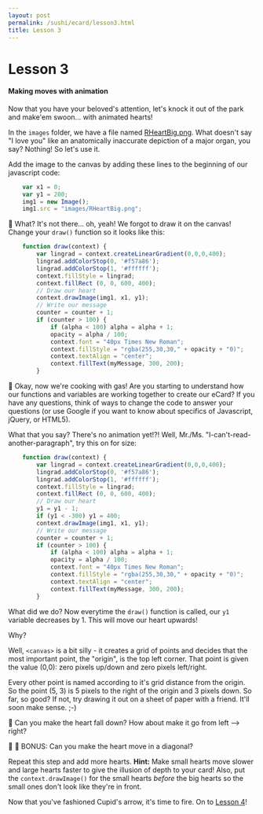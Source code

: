 ```yaml
---
layout: post
permalink: /sushi/ecard/lesson3.html
title: Lesson 3
---
```

# Lesson 3
#### Making moves with animation

Now that you have your beloved's attention, let's knock it out of the park and make'em swoon... with animated hearts!

In the `images` folder, we have a file named [RHeartBig.png](images/RHeartBig.png).  What doesn't say "I love you" like an anatomically inaccurate depiction of a major organ, you say?  Nothing!  So let's use it.

Add the image to the canvas by adding these lines to the beginning of our javascript code:

```javascript
    var x1 = 0;
    var y1 = 200;
    img1 = new Image();
    img1.src = "images/RHeartBig.png";

```

:eyes: What?  It's not there... oh, yeah!  We forgot to draw it on the canvas!  Change your `draw()` function so it looks like this:

```javascript
    function draw(context) {
        var lingrad = context.createLinearGradient(0,0,0,400);
        lingrad.addColorStop(0, '#f57a86');
        lingrad.addColorStop(1, '#ffffff');
        context.fillStyle = lingrad;
        context.fillRect (0, 0, 600, 400);
        // Draw our heart
        context.drawImage(img1, x1, y1);
        // Write our message
        counter = counter + 1;
        if (counter > 100) {
            if (alpha < 100) alpha = alpha + 1;
            opacity = alpha / 100;
            context.font = "40px Times New Roman";
            context.fillStyle = "rgba(255,30,30," + opacity + "0)";
            context.textAlign = "center";
            context.fillText(myMessage, 300, 200);
        }
```

:eyes: Okay, now we're cooking with gas!  Are you starting to understand how our functions and variables are working together to create our eCard?  If you have any questions, think of ways to change the code to answer your questions (or use Google if you want to know about specifics of Javascript, jQuery, or HTML5).

What that you say?  There's no animation yet!?! Well, Mr./Ms. "I-can't-read-another-paragraph", try this on for size:

```javascript
    function draw(context) {
        var lingrad = context.createLinearGradient(0,0,0,400);
        lingrad.addColorStop(0, '#f57a86');
        lingrad.addColorStop(1, '#ffffff');
        context.fillStyle = lingrad;
        context.fillRect (0, 0, 600, 400);
        // Draw our heart
        y1 = y1 - 1;
        if (y1 < -300) y1 = 400;
        context.drawImage(img1, x1, y1);
        // Write our message
        counter = counter + 1;
        if (counter > 100) {
            if (alpha < 100) alpha = alpha + 1;
            opacity = alpha / 100;
            context.font = "40px Times New Roman";
            context.fillStyle = "rgba(255,30,30," + opacity + "0)";
            context.textAlign = "center";
            context.fillText(myMessage, 300, 200);
        }
```

What did we do?  Now everytime the `draw()` function is called, our `y1` variable decreases by 1.  This will move our heart upwards!

Why?

Well, `<canvas>` is a bit silly - it creates a grid of points and decides that the most important point, the "origin", is the top left corner.  That point is given the value (0,0): zero pixels up/down and zero pixels left/right.

Every other point is named according to it's grid distance from the origin.  So the point (5, 3) is 5 pixels to the right of the origin and 3 pixels down.  So far, so good?  If not, try drawing it out on a sheet of paper with a friend.  It'll soon make sense. ;-)

:cherries: Can you make the heart fall down?  How about make it go from left --> right?

:cherries: :cherries: BONUS: Can you make the heart move in a diagonal?

Repeat this step and add more hearts.  **Hint:** Make small hearts move slower and large hearts faster to give the illusion of depth to your card!  Also, put the `context.drawImage()` for the small hearts _before_ the big hearts so the small ones don't look like they're in front.

Now that you've fashioned Cupid's arrow, it's time to fire.  On to [Lesson 4](lesson4.md)!
